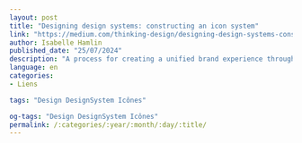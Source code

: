```yaml
---
layout: post
title: "Designing design systems: constructing an icon system"
link: "https://medium.com/thinking-design/designing-design-systems-constructing-an-icon-system-85bebc938f6b"
author: Isabelle Hamlin
published_date: "25/07/2024"
description: "A process for creating a unified brand experience through iconography"
language: en
categories:
- Liens

tags: "Design DesignSystem Icônes"

og-tags: "Design DesignSystem Icônes"
permalink: /:categories/:year/:month/:day/:title/
---
```

